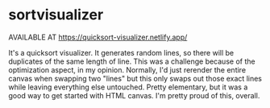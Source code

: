 # sortvisualizer
AVAILABLE AT https://quicksort-visualizer.netlify.app/

It's a quicksort visualizer. It generates random lines, so there will be duplicates of the same length of line. This was a challenge because of the optimization aspect, in my opinion. Normally, I'd just rerender the entire canvas when swapping two "lines" but this only swaps out those exact lines while leaving everything else untouched. Pretty elementary, but it was a good way to get started with HTML canvas. I'm pretty proud of this, overall.
